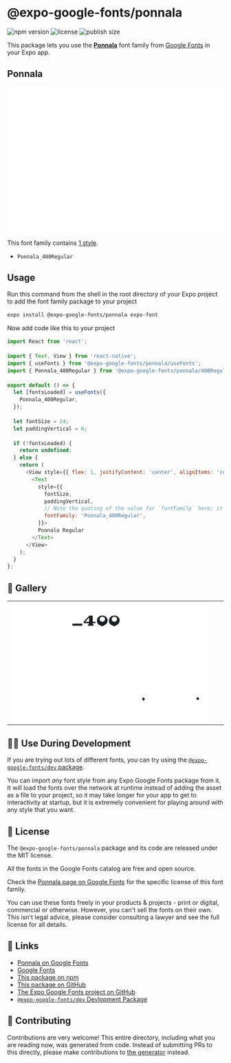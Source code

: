 # @expo-google-fonts/ponnala

![npm version](https://flat.badgen.net/npm/v/@expo-google-fonts/ponnala)
![license](https://flat.badgen.net/github/license/expo/google-fonts)
![publish size](https://flat.badgen.net/packagephobia/install/@expo-google-fonts/ponnala)

This package lets you use the [**Ponnala**](https://fonts.google.com/specimen/Ponnala) font family from [Google Fonts](https://fonts.google.com/) in your Expo app.

## Ponnala

![Ponnala](./font-family.png)

This font family contains [1 style](#-gallery).

- `Ponnala_400Regular`

## Usage

Run this command from the shell in the root directory of your Expo project to add the font family package to your project
```sh
expo install @expo-google-fonts/ponnala expo-font
```

Now add code like this to your project
```js
import React from 'react';

import { Text, View } from 'react-native';
import { useFonts } from '@expo-google-fonts/ponnala/useFonts';
import { Ponnala_400Regular } from '@expo-google-fonts/ponnala/400Regular';

export default () => {
  let [fontsLoaded] = useFonts({
    Ponnala_400Regular,
  });

  let fontSize = 24;
  let paddingVertical = 6;

  if (!fontsLoaded) {
    return undefined;
  } else {
    return (
      <View style={{ flex: 1, justifyContent: 'center', alignItems: 'center' }}>
        <Text
          style={{
            fontSize,
            paddingVertical,
            // Note the quoting of the value for `fontFamily` here; it expects a string!
            fontFamily: 'Ponnala_400Regular',
          }}>
          Ponnala Regular
        </Text>
      </View>
    );
  }
};

```

## 🔡 Gallery


||||
|-|-|-|
|![Ponnala_400Regular](.//400Regular/Ponnala_400Regular.ttf.png)||||


## 👩‍💻 Use During Development

If you are trying out lots of different fonts, you can try using the [`@expo-google-fonts/dev` package](https://github.com/freeboub/google-fonts/tree/master/font-packages/dev#readme).

You can import *any* font style from any Expo Google Fonts package from it. It will load the fonts
over the network at runtime instead of adding the asset as a file to your project, so it may take longer
for your app to get to interactivity at startup, but it is extremely convenient
for playing around with any style that you want.

## 📖 License

The `@expo-google-fonts/ponnala` package and its code are released under the MIT license.

All the fonts in the Google Fonts catalog are free and open source.

Check the [Ponnala page on Google Fonts](https://fonts.google.com/specimen/Ponnala) for the specific license of this font family.

You can use these fonts freely in your products & projects - print or digital, commercial or otherwise. However, you can't sell the fonts on their own. This isn't legal advice, please consider consulting a lawyer and see the full license for all details.

## 🔗 Links

- [Ponnala on Google Fonts](https://fonts.google.com/specimen/Ponnala)
- [Google Fonts](https://fonts.google.com/)
- [This package on npm](https://www.npmjs.com/package/@expo-google-fonts/ponnala)
- [This package on GitHub](https://github.com/freeboub/google-fonts/tree/master/font-packages/ponnala)
- [The Expo Google Fonts project on GitHub](https://github.com/freeboub/google-fonts)
- [`@expo-google-fonts/dev` Devlopment Package](https://github.com/freeboub/google-fonts/tree/master/font-packages/dev)

## 🤝 Contributing

Contributions are very welcome! This entire directory, including what you are reading now, was generated from code. Instead of submitting PRs to this directly, please make contributions to [the generator](https://github.com/freeboub/google-fonts/tree/master/packages/generator) instead.
